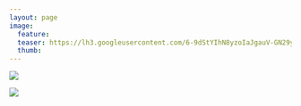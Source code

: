 ```yaml
---
layout: page
image:
  feature:
  teaser: https://lh3.googleusercontent.com/6-9dStYIhN8yzoIaJgauV-GN29yFcZozPrEfOQ2Coho=w245
  thumb:
---
```


![](https://lh3.googleusercontent.com/IHqOC6IMd-hv7drORe_61h6nkqawe5OktY-FlPU1Ib8=w800)

![](https://lh3.googleusercontent.com/t3AGOppczSxCTIGc8q05uHX8VSvBP4hWis_3pYarlIs=w800)
